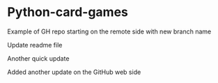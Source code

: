 # Python-card-games
Example of GH repo starting on the remote side with new branch name

Update readme file

Another quick update

Added another update on the GitHub web side
